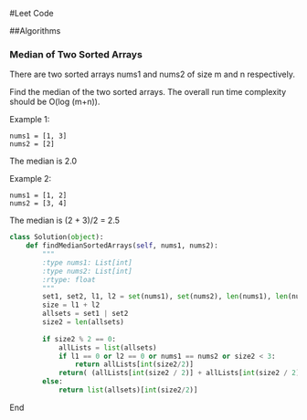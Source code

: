 #Leet Code

##Algorithms

### Median of Two Sorted Arrays
There are two sorted arrays nums1 and nums2 of size m and n respectively.

Find the median of the two sorted arrays. The overall run time complexity should be O(log (m+n)).

Example 1:
```
nums1 = [1, 3]
nums2 = [2]
```

The median is 2.0


Example 2:
```
nums1 = [1, 2]
nums2 = [3, 4]
```

The median is (2 + 3)/2 = 2.5

```python
class Solution(object):
    def findMedianSortedArrays(self, nums1, nums2):
        """
        :type nums1: List[int]
        :type nums2: List[int]
        :rtype: float
        """
        set1, set2, l1, l2 = set(nums1), set(nums2), len(nums1), len(nums2)
        size = l1 + l2
        allsets = set1 | set2
        size2 = len(allsets)
        
        if size2 % 2 == 0:
            allLists = list(allsets)
            if l1 == 0 or l2 == 0 or nums1 == nums2 or size2 < 3:
                return allLists[int(size2/2)]
            return( (allLists[int(size2 / 2)] + allLists[int(size2 / 2) + 1]) / 2 )
        else:
            return list(allsets)[int(size2/2)]
```

End